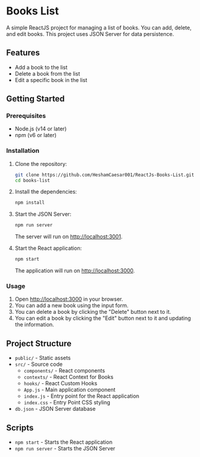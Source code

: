 
# Books List

A simple ReactJS project for managing a list of books. You can add, delete, and edit books. This project uses JSON Server for data persistence.

## Features

- Add a book to the list
- Delete a book from the list
- Edit a specific book in the list

## Getting Started

### Prerequisites

- Node.js (v14 or later)
- npm (v6 or later)

### Installation

1. Clone the repository:
    ```sh
    git clone https://github.com/HeshamCaesar001/ReactJs-Books-List.git
    cd books-list
    ```

2. Install the dependencies:
    ```sh
    npm install
    ```

3. Start the JSON Server:
    ```sh
    npm run server
    ```
    The server will run on [http://localhost:3001](http://localhost:3001).

4. Start the React application:
    ```sh
    npm start
    ```
    The application will run on [http://localhost:3000](http://localhost:3000).

### Usage

1. Open [http://localhost:3000](http://localhost:3000) in your browser.
2. You can add a new book using the input form.
3. You can delete a book by clicking the "Delete" button next to it.
4. You can edit a book by clicking the "Edit" button next to it and updating the information.

## Project Structure

- `public/` - Static assets
- `src/` - Source code
  - `components/` - React components
  - `contexts/` - React Context for Books
  - `hooks/` - React Custom Hooks
  - `App.js` - Main application component
  - `index.js` - Entry point for the React application
  - `index.css` - Entry Point CSS styling
- `db.json` - JSON Server database

## Scripts

- `npm start` - Starts the React application
- `npm run server` - Starts the JSON Server
